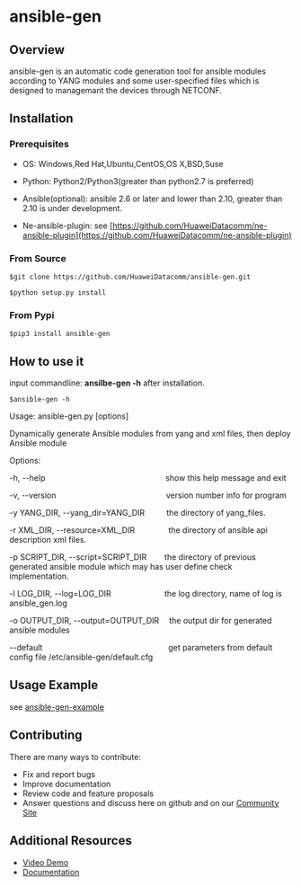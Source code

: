 # **ansible-gen**

## **Overview**
ansible-gen is an automatic code generation tool for ansible modules according to YANG modules and some user-specified files which is designed to managemant the devices through NETCONF.


## **Installation**
### **Prerequisites**
- OS: Windows,Red Hat,Ubuntu,CentOS,OS X,BSD,Suse

- Python: Python2/Python3(greater than python2.7 is preferred)

- Ansible(optional): ansible 2.6 or later and lower than 2.10, greater than 2.10 is under development.

- Ne-ansible-plugin: see [https://github.com/HuaweiDatacomm/ne-ansible-plugin](https://github.com/HuaweiDatacomm/ne-ansible-plugin)



### **From Source**
```
$git clone https://github.com/HuaweiDatacomm/ansible-gen.git
```
```
$python setup.py install
```
### **From Pypi**

```
$pip3 install ansible-gen
```


## **How to use it**
input commandline: **ansilbe-gen -h** after installation.

```
$ansible-gen -h
```

Usage: ansible-gen.py [options]

Dynamically generate Ansible modules from yang and xml files, then deploy
Ansible module

Options:

  -h, --help  &#x2003;&#x2003;&#x2003;&#x2003;&#x2003;&#x2003;&#x2003;&#x2003;&#x2003;&#x2003;&#x2003;&#x2003;&#x2003;&#x2003;&#x2003;show this help message and exit

  -v, --version&#x2003;&#x2003;&#x2003;&#x2003;&#x2003;&#x2003;&#x2003;&#x2003;&#x2003;&#x2003;&#x2003;&#x2003;&#x2003;&#x2003;version number info for program

  -y YANG_DIR, --yang_dir=YANG_DIR&#x2003;&#x2003;&#x2002;      the directory of yang_files.

  -r XML_DIR, --resource=XML_DIR&#x2003;&#x2003;&#x2003;&#x2003;        the directory of ansible api description xml files.

  -p SCRIPT_DIR, --script=SCRIPT_DIR&#x2003;&#x2003;    the directory of previous generated ansible module which may has user define check implementation.

  -l LOG_DIR, --log=LOG_DIR&#x2003;&#x2003;&#x2003;&#x2003;&#x2003;&#x2002;&#x2003; the log directory, name of log is ansible_gen.log

  -o OUTPUT_DIR, --output=OUTPUT_DIR&#x2003;    the output dir for generated ansible modules

  --default&#x2003;&#x2003;&#x2003;&#x2003;&#x2003;&#x2003;&#x2003;&#x2003;&#x2003;&#x2003;&#x2003;&#x2003;&#x2003;&#x2003;&#x2003;&#x2003;get parameters from default config file /etc/ansible-gen/default.cfg

## **Usage Example**
see [ansible-gen-example](https://github.com/HuaweiDatacomm/ansible-gen-examples)

## Contributing

There are many ways to contribute:
- Fix and report bugs
- Improve documentation
- Review code and feature proposals
- Answer questions and discuss here on github and on our [Community Site](https://intl.devzone.huawei.com/en/datacom/network-element/index.html)


## **Additional Resources**

- [Video Demo](https://www.youtube.com/watch?v=up-fYpTZnFY)
- [Documentation](https://intl.devzone.huawei.com/en/datacom/network-element/docs/ansiblegen/ansible-gen.html?mdName=ansible-gen-user-guide.md)
